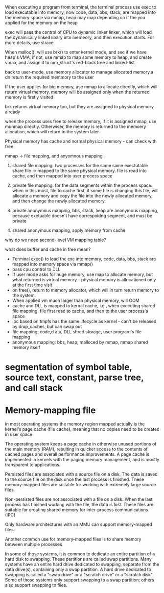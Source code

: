 When executing a program from terminal, the terminal process use exec to load executable into memory, now code, data, bbs, stack, are mapped into the memory space via mmap, heap may map depending on if the you applied for the memory on the heap

exec will pass the control of CPU to dynamic linker linker, which will load the dynamically linked libary into memeory, and then execution starts. For more details, use strace

When malloc(), will use brk() to enter kernel mode, and see if we have heap's VMA, if not, use mmap to map some memory to heap, and create vmaa, and assign it to mm_struct's red-black tree and linked-list

back to user-mode, use memory allocator to manage allocated memory,a dn return the required memmory to the user

If the user applies for big memory, use mmap to allocate directly, which will return virtual memory, memory will be assigned only when the returned memory is firstly visited

brk returns virtual memory too, but they are assigned to physical memory already

when the process uses free to release memory, if it is assigned mmap, use munmap directly. Otherwiser, the memory is returned to the memoery allocation, which will return to the system later.

Physical memory has cache and normal physical memory - can check with free

mmap -> file mapping, and anyomnous mapping

1. shared file mapping. two processes for the same same exectutable share file -> mapped to the same physical memory.  file is read into cache, and then mapped into user process space

2. private file mapping. for the data segments within the process space. when in this most, file to cache first, if some file is changing  this file, will allocate a memory and copy the file into the newly allocated memory, and then change the newly allocated memory.

3. private anonymous mapping, bbs, stack, heap are anonymous mapping, because exetuable doesn't have correspoidng segment, and must be private

4. shared anonymous mapping, apply memory from cache

why do we need second-level VM mapping table?

what does buffer and cache in free mean?

* Terminal exec() to load the exe into memory, code, data, bbs, stack are mapped into memory space via mmap()
* pass cpu control to DLL 
* If user mode asks for huge memory, use map to allocate memory, but what returned is virtual memory - physical memory is allocationed only at the first time visit
* on free(), return to memory allocator, which will in turn return memory to the system.
* When applied vm much larger than physical memory, will OOM
* cache and DLL is mapped to kernal cache, i.e., when executing shared file mapping, file first read to cache, and then to the user process's space
* ipc based on tmpfs has the same lifecycle as kernel - can't be released by drop_caches, but can swap out 
* file mapping: code,d ata, DLL shred storage, user program's file mapping
* anonymous mapping: bbs, heap, malloced by mmap, mmap shared memory itself

# segmentation of symbol table, source text, constant, parse tree, and call stack

# Memory-mapping file

in most operating systems the memory region mapped actually is the kernel's page cache (file cache), meaning that no copies need to be created in user space

The operating system keeps a page cache in otherwise unused portions of the main memory (RAM), resulting in quicker access to the contents of cached pages and overall performance improvements. A page cache is implemented in kernels with the paging memory management, and is mostly transparent to applications.

Persisted files are associated with a source file on a disk. The data is saved to the source file on the disk once the last process is finished. These memory-mapped files are suitable for working with extremely large source files

Non-persisted files are not associated with a file on a disk. When the last process has finished working with the file, the data is lost. These files are suitable for creating shared memory for inter-process communications (IPC)

Only hardware architectures with an MMU can support memory-mapped files

Another common use for memory-mapped files is to share memory between multiple processes

In some of those systems, it is common to dedicate an entire partition of a hard disk to swapping. These partitions are called swap partitions. Many systems have an entire hard drive dedicated to swapping, separate from the data drive(s), containing only a swap partition. A hard drive dedicated to swapping is called a "swap drive" or a "scratch drive" or a "scratch disk". Some of those systems only support swapping to a swap partition; others also support swapping to files.
